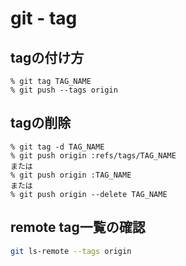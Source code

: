 # git - tag




## tagの付け方
```git
% git tag TAG_NAME
% git push --tags origin
```

## tagの削除
```git
% git tag -d TAG_NAME
% git push origin :refs/tags/TAG_NAME
または
% git push origin :TAG_NAME
または
% git push origin --delete TAG_NAME
```

## remote tag一覧の確認
```bash
git ls-remote --tags origin
```
